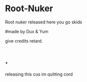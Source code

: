 # Root-Nuker
Root nuker released here you go skids


#made by Dux & Yum

give credits retard.

# . 
releasing this cus im quitting cord


